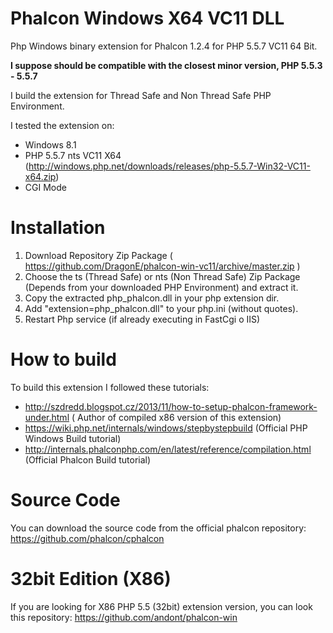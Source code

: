 Phalcon Windows X64 VC11 DLL
====================

Php Windows binary extension for Phalcon 1.2.4 for PHP 5.5.7 VC11 64 Bit.

**I suppose should be compatible with the closest minor version, PHP 5.5.3 - 5.5.7**

I build the extension for Thread Safe and Non Thread Safe PHP Environment.

I tested the extension on: 
- Windows 8.1
- PHP 5.5.7 nts VC11 X64 (http://windows.php.net/downloads/releases/php-5.5.7-Win32-VC11-x64.zip)
- CGI Mode

Installation 
======
1. Download Repository Zip Package ( https://github.com/DragonE/phalcon-win-vc11/archive/master.zip ) 
2. Choose the ts (Thread Safe) or nts (Non Thread Safe) Zip Package (Depends from your downloaded PHP Environment) and extract it. 
3. Copy the extracted php_phalcon.dll in your php extension dir.
4. Add "extension=php_phalcon.dll" to your php.ini (without quotes).
5. Restart Php service (if already executing in FastCgi o IIS)

How to build
======
To build this extension I followed these tutorials:
- http://szdredd.blogspot.cz/2013/11/how-to-setup-phalcon-framework-under.html ( Author of compiled x86 version of this extension)
- https://wiki.php.net/internals/windows/stepbystepbuild (Official PHP Windows Build tutorial)
- http://internals.phalconphp.com/en/latest/reference/compilation.html (Official Phalcon Build tutorial)

Source Code
======
You can download the source code from the official phalcon repository: https://github.com/phalcon/cphalcon

32bit Edition (X86)
======
If you are looking for X86 PHP 5.5 (32bit) extension version, you can look this repository: https://github.com/andont/phalcon-win
